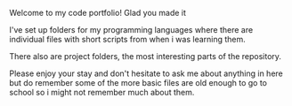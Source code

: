 Welcome to my code portfolio! Glad you made it

I've set up folders for my programming languages where there are individual files with short scripts from when i was learning them.

There also are project folders, the most interesting parts of the repository.

Please enjoy your stay and don't hesitate to ask me about anything in here but do remember some of the more basic files are old enough to go to school so i might not remember much about them.
